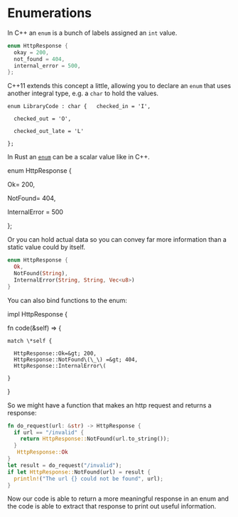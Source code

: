 # Enumerations

In C++ an `enum` is a bunch of labels assigned an `int` value.

```c++
enum HttpResponse {
  okay = 200,
  not_found = 404,
  internal_error = 500,
};
```

C++11 extends this concept a little, allowing you to declare an `enum` that uses another integral type, e.g. a `char` to hold the values.

`enum LibraryCode : char {  
   checked_in = 'I',`

`  checked_out = 'O',`

`  checked_out_late = 'L'`

`};`

In Rust an [`enum`](https://doc.rust-lang.org/book/enums.html) can be a scalar value like in C++.

enum HttpResponse {

  Ok= 200,

  NotFound= 404,

  InternalError = 500

};

Or you can hold actual data so you can convey far more information than a static value could by itself.

```rust
enum HttpResponse {
  Ok,
  NotFound(String),
  InternalError(String, String, Vec<u8>)
}
```

You can also bind functions to the enum:

impl HttpResponse {

  fn code\(&self\) =&gt; {

    match \*self {

      HttpResponse::Ok=&gt; 200,  
      HttpResponse::NotFound\(\_\) =&gt; 404,  
      HttpResponse::InternalError\(

    }

  }

So we might have a function that makes an http request and returns a response:

```rust
fn do_request(url: &str) -> HttpResponse {
  if url == "/invalid" {
    return HttpResponse::NotFound(url.to_string());
  }
   HttpResponse::Ok
}
let result = do_request("/invalid");
if let HttpResponse::NotFound(url) = result {
  println!("The url {} could not be found", url);
}
```

Now our code is able to return a more meaningful response in an enum and the code is able to extract that response to print out useful information.

